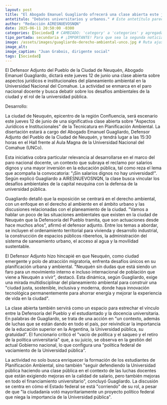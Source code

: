 ```yaml
---
layout: post
title: "El Abogado Emanuel Guagliardo ofrecerá una clase abierta este jueves sobre Derecho Ambiental en la UNCo."
antetitulo: "Debates universitarios y urbanos." # Este antetítulo parece ser de otro post, revisa si es correcto para este.
author: "Redacción AIRESNUEVOSNQN"
date: 2025-06-11 20:50:00 -0300
categories: [Sociedad] # CAMBIADO: 'category' a 'categories' y agregadas más relevantes
tipo_portada: secundaria # ¡IMPORTANTE! Para que sea la segunda noticia lateral derecha
image: /assets/images/guagliardo-derecho-ambiental-unco.jpg # Ruta ajustada a la convención /assets/images/
image_alt: 
image_caption: "Juan Grabois, dirigente social"
tags: [Sociedad]
---
```


 El Defensor Adjunto del Pueblo de la Ciudad de Neuquén, Abogado Emanuel Guagliardo, dictará este jueves 12 de junio una clase abierta sobre aspectos jurídicos e institucionales del planeamiento ambiental en la Universidad Nacional del Comahue. La actividad se enmarca en el paro nacional docente y busca debatir sobre los desafíos ambientales de la ciudad y el rol de la universidad pública.

Desarrollo:

La ciudad de Neuquén, epicentro de la región Confluencia, será escenario este jueves 12 de junio de una significativa clase abierta sobre "Aspectos Jurídicos e Institucionales" de la Tecnicatura en Planificación Ambiental. La disertación estará a cargo del Abogado Emanuel Guagliardo, Defensor Adjunto del Pueblo de la Ciudad de Neuquén, y tendrá lugar a las 15:30 horas en el Hall frente al Aula Magna de la Universidad Nacional del Comahue (UNCo).

Esta iniciativa cobra particular relevancia al desarrollarse en el marco del paro nacional docente, un contexto que subraya el reclamo por salarios dignos y una mayor inversión en la educación pública, tal como reza el lema que acompaña la convocatoria: "¡Sin salarios dignos no hay universidad!". Según explicó Guagliardo a AIRESNUEVOSNQN, la clase busca vincular los desafíos ambientales de la capital neuquina con la defensa de la universidad pública.

Guagliardo detalló que la exposición se centrará en el derecho ambiental, con un enfoque en el derecho al ambiente en el ámbito urbano y las discusiones relacionadas con el planeamiento de la ciudad. "Vamos a hablar un poco de las situaciones ambientales que existen en la ciudad de Neuquén que la Defensoría del Pueblo tramita, que son actuaciones desde hace muchos años", afirmó el defensor adjunto. Entre los temas a abordar, se incluyen el ordenamiento territorial para vivienda y desarrollo industrial, la construcción de espacios públicos ribereños, la administración del sistema de saneamiento urbano, el acceso al agua y la movilidad sustentable.

El Defensor Adjunto hizo hincapié en que Neuquén, como ciudad emergente y polo de atracción migratoria, enfrenta desafíos únicos en su planificación urbana y ambiental. "Neuquén sin dudas que está siendo un faro para un movimiento interno e incluso internacional de población que viene a Neuquén a vivir", destacó. Esta dinámica, según Guagliardo, exige una mirada multidisciplinar del planeamiento ambiental para construir una "ciudad justa, sostenible, inclusiva y moderna, donde haya innovación tecnológica permanentemente para ahorrar energía y mejorar la experiencia de vida en la ciudad".

La clase abierta también servirá como un espacio para estrechar el vínculo entre la Defensoría del Pueblo y el estudiantado y la docencia universitaria. En palabras de Guagliardo, se trata de una acción en "un contexto, además de luchas que se están dando en todo el país, por reivindicar la importancia de la educación superior en la Argentina, la Universidad pública, su gratuidad". El funcionario criticó el "vacío de política y el saqueo y el retiro de la política universitaria" que, a su juicio, se observa en la gestión del actual Gobierno nacional, lo que configura una "política federal de vaciamiento de la Universidad pública".

La actividad no solo busca enriquecer la formación de los estudiantes de Planificación Ambiental, sino también "seguir defendiendo la Universidad pública haciendo una clase pública en el contexto de las luchas docentes que están exigiendo mejoras en la calidad de salario, pero también mejoras en todo el financiamiento universitario", concluyó Guagliardo. La discusión se centra en cómo el Estado federal se está "corriendo" de su rol, a pesar de que "la ciudadanía votó mayoritariamente un proyecto político federal que niega la importancia de la Universidad pública".

